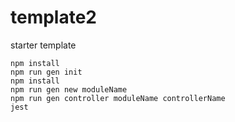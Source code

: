 # template2
starter template
```
npm install
npm run gen init
npm install
npm run gen new moduleName
npm run gen controller moduleName controllerName
jest
```
